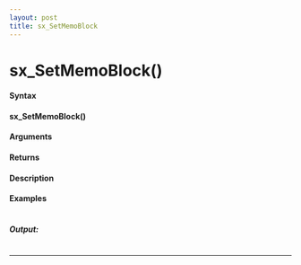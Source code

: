 ```yaml
---
layout: post
title: sx_SetMemoBlock
---
```


# sx_SetMemoBlock()


#### Syntax

#### sx_SetMemoBlock()

#### Arguments

#### Returns

#### Description

#### Examples

```

```

##### Output:

```

```

---
